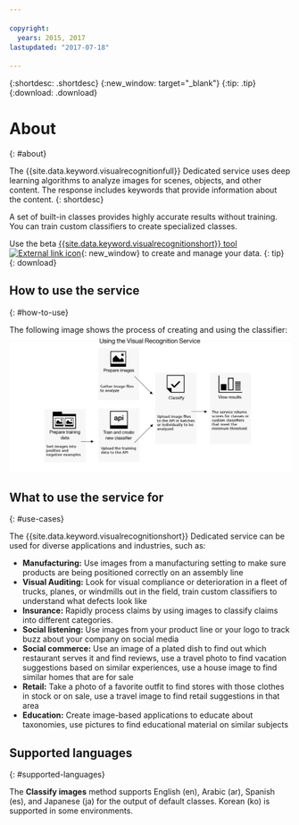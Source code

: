 ```yaml
---

copyright:
  years: 2015, 2017
lastupdated: "2017-07-18"

---
```


{:shortdesc: .shortdesc}
{:new_window: target="_blank"}
{:tip: .tip}
{:download: .download}

# About
{: #about}

The {{site.data.keyword.visualrecognitionfull}} Dedicated service uses deep learning algorithms to analyze images for scenes, objects, and other content. The response includes keywords that provide information about the content.
{: shortdesc}

A set of built-in classes provides highly accurate results without training. You can train custom classifiers to create specialized classes.

Use the beta [{{site.data.keyword.visualrecognitionshort}} tool ![External link icon](../../icons/launch-glyph.svg "External link icon")](https://visual-recognition-tooling.sk.kr.bluemix.net/){: new_window} to create and manage your data.
{: tip}
{: download}

## How to use the service
{: #how-to-use}

The following image shows the process of creating and using the classifier:
![Describes the flow of the {{site.data.keyword.visualrecognitionshort}} service, from preparing, training, and classifying images to viewing results](images/vr-process2.png)

## What to use the service for
{: #use-cases}

The {{site.data.keyword.visualrecognitionshort}} Dedicated service can be used for diverse applications and industries, such as:

- **Manufacturing:** Use images from a manufacturing setting to make sure products are being positioned correctly on an assembly line
- **Visual Auditing:** Look for visual compliance or deterioration in a fleet of trucks, planes, or windmills out in the field, train custom classifiers to understand what defects look like
- **Insurance:** Rapidly process claims by using images to classify claims into different categories.
- **Social listening:** Use images from your product line or your logo to track buzz about your company on social media
- **Social commerce:** Use an image of a plated dish to find out which restaurant serves it and find reviews, use a travel photo to find vacation suggestions based on similar experiences, use a house image to find similar homes that are for sale
- **Retail:** Take a photo of a favorite outfit to find stores with those clothes in stock or on sale, use a travel image to find retail suggestions in that area
- **Education:** Create image-based applications to educate about taxonomies, use pictures to find educational material on similar subjects

## Supported languages
{: #supported-languages}

The **Classify images** method supports English (en), Arabic (ar), Spanish (es), and Japanese (ja) for the output of default classes. Korean (ko) is supported in some environments.